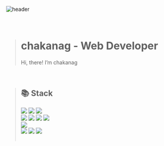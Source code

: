 ![header](https://capsule-render.vercel.app/api?type=wave&color=0:f7cac9,100:92a8d1&height=160&section=header&text=Hi,%20I'm%20chakanag!&fontAlign=50&fontAlignY=70&fontSize=90&fontColor=000000)
<br/><br/><br/>
> # chakanag - Web Developer
> Hi, there! I’m chakanag

<br/>

> ## 📚 Stack
> <img src="https://img.shields.io/badge/Java-007396?style=flat-square&logo=Java&logoColor=white"/></a>
> <img src="https://img.shields.io/badge/Spring-6DB33F?style=flat-square&logo=Spring&logoColor=white"/></a>
> <img src="https://img.shields.io/badge/SpringBoot-6DB33F?style=flat-square&logo=SpringBoot&logoColor=white"/></a>
> <br>
> <img src="https://img.shields.io/badge/JavaScript-F7DF1E?style=flat-square&logo=JavaScript&logoColor=black"/></a>
> <img src="https://img.shields.io/badge/jQuery-0769AD?style=flat-square&logo=jQuery&logoColor=white"/></a>
> <img src="https://img.shields.io/badge/Vue.js-4FC08D?style=flat-square&logo=Vue.js&logoColor=white"/></a> 
> <img src="https://img.shields.io/badge/React-61DAFB?style=flat-square&logo=React&logoColor=white"/></a>
> <br>
> <img src="https://img.shields.io/badge/Flutter-02569B?style=flat-square&logo=Flutter&logoColor=white"/></a>
> <br>
> <img src="https://img.shields.io/badge/Oracle-F80000?style=flat-square&logo=Oracle&logoColor=white"/></a> <img src="https://img.shields.io/badge/MySQL-4479A1?style=flat-square&logo=MySQL&logoColor=white"/></a> <img src="https://img.shields.io/badge/MariaDB-003545?style=flat-square&logo=MariaDB&logoColor=white"/></a>
> <br><br>
